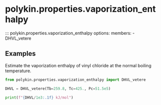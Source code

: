 # polykin.properties.vaporization_enthalpy

::: polykin.properties.vaporization_enthalpy
    options:
        members:
            - DHVL_vetere

## Examples

Estimate the vaporization enthalpy of vinyl chloride at the normal boiling temperature.

```python exec="on" source="console"
from polykin.properties.vaporization_enthalpy import DHVL_vetere

DHVL = DHVL_vetere(Tb=259.8, Tc=425., Pc=51.5e5)

print(f"{DHVL/1e3:.1f} kJ/mol")
```
